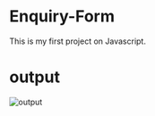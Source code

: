 # Enquiry-Form
This is my first project on Javascript.

# output
![output](https://user-images.githubusercontent.com/98044607/225389315-c104b5de-0862-4dce-b8b9-26b3cef7e89f.png)
